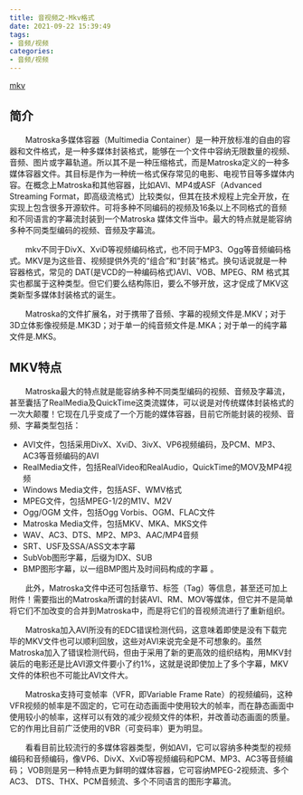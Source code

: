 ```yaml
---
title: 音视频之-Mkv格式
date: 2021-09-22 15:39:49
tags:
- 音频/视频
categories: 
- 音频/视频
---
```


[mkv](https://baike.baidu.com/item/MKV)

## 简介

&emsp;&emsp;Matroska多媒体容器（Multimedia Container）是一种开放标准的自由的容器和文件格式，是一种多媒体封装格式，能够在一个文件中容纳无限数量的视频、音频、图片或字幕轨道。所以其不是一种压缩格式，而是Matroska定义的一种多媒体容器文件。其目标是作为一种统一格式保存常见的电影、电视节目等多媒体内容。在概念上Matroska和其他容器，比如AVI、MP4或ASF（Advanced Streaming Format，即高级流格式）比较类似，但其在技术规程上完全开放，在实现上包含很多开源软件。可将多种不同编码的视频及16条以上不同格式的音频和不同语言的字幕流封装到一个Matroska 媒体文件当中。最大的特点就是能容纳多种不同类型编码的视频、音频及字幕流。

&emsp;&emsp;mkv不同于DivX、XviD等视频编码格式，也不同于MP3、Ogg等音频编码格式。MKV是为这些音、视频提供外壳的“组合”和“封装”格式。换句话说就是一种容器格式，常见的 DAT(是VCD的一种编码格式)AVl、VOB、MPEG、RM 格式其实也都属于这种类型。但它们要么结构陈旧，要么不够开放，这才促成了MKV这类新型多媒体封装格式的诞生。

&emsp;&emsp;Matroska的文件扩展名，对于携带了音频、字幕的视频文件是.MKV；对于3D立体影像视频是.MK3D；对于单一的纯音频文件是.MKA；对于单一的纯字幕文件是.MKS。

<!--more-->
## MKV特点

&emsp;&emsp;Matroska最大的特点就是能容纳多种不同类型编码的视频、音频及字幕流，甚至囊括了RealMedia及QuickTime这类流媒体，可以说是对传统媒体封装格式的一次大颠覆！它现在几乎变成了一个万能的媒体容器，目前它所能封装的视频、音频、字幕类型包括：

* AVI文件，包括采用DivX、XviD、3ivX、VP6视频编码，及PCM、MP3、AC3等音频编码的AVI
* RealMedia文件，包括RealVideo和RealAudio，QuickTime的MOV及MP4视频
* Windows Media文件，包括ASF、WMV格式
* MPEG文件，包括MPEG-1/2的M1V、M2V
* Ogg/OGM 文件，包括Ogg Vorbis、OGM、FLAC文件
* Matroska Media文件，包括MKV、MKA、MKS文件
* WAV、AC3、DTS、MP2、MP3、AAC/MP4音频
* SRT、USF及SSA/ASS文本字幕
* SubVob图形字幕，后缀为IDX、SUB
* BMP图形字幕，以一组BMP图片及时间码构成的字幕 。

&emsp;&emsp;此外，Matroska文件中还可包括章节、标签（Tag）等信息，甚至还可加上附件！需要指出的Matroska所谓的封装AVI、RM、MOV等媒体，但它并不是简单将它们不加改变的合并到Matroska中，而是将它们的音视频流进行了重新组织。

&emsp;&emsp;Matroska加入AVI所没有的EDC错误检测代码，这意味着即使是没有下载完毕的MKV文件也可以顺利回放，这些对AVI来说完全是不可想象的。虽然Matroska加入了错误检测代码，但由于采用了新的更高效的组织结构，用MKV封装后的电影还是比AVI源文件要小了约1%，这就是说即使加上了多个字幕，MKV文件的体积也不可能比AVI文件大。

&emsp;&emsp;Matroska支持可变帧率（VFR，即Variable Frame Rate）的视频编码，这种VFR视频的帧率是不固定的，它可在动态画面中使用较大的帧率，而在静态画面中使用较小的帧率，这样可以有效的减少视频文件的体积，并改善动态画面的质量。它的作用比目前广泛使用的VBR（可变码率）更为明显。

&emsp;&emsp;看看目前比较流行的多媒体容器类型，例如AVI，它可以容纳多种类型的视频编码和音频编码，像VP6、DivX、XviD等视频编码和PCM、MP3、AC3等音频编码； VOB则是另一种特点更为鲜明的媒体容器，它可容纳MPEG-2视频流、多个AC3、 DTS、THX、PCM音频流、多个不同语言的图形字幕流。
